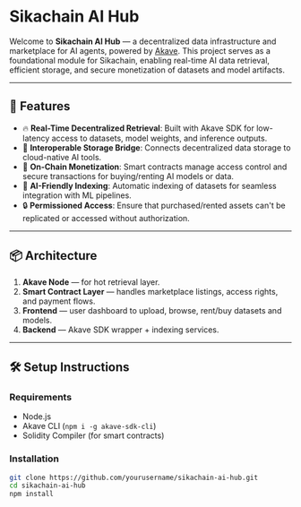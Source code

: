 # Sikachain AI Hub

Welcome to **Sikachain AI Hub** — a decentralized data infrastructure and marketplace for AI agents, powered by [Akave](https://docs.akave.ai). This project serves as a foundational module for Sikachain, enabling real-time AI data retrieval, efficient storage, and secure monetization of datasets and model artifacts.

---

## 🚀 Features

- 🔥 **Real-Time Decentralized Retrieval**: Built with Akave SDK for low-latency access to datasets, model weights, and inference outputs.
- 🔗 **Interoperable Storage Bridge**: Connects decentralized data storage to cloud-native AI tools.
- 💸 **On-Chain Monetization**: Smart contracts manage access control and secure transactions for buying/renting AI models or data.
- 🧠 **AI-Friendly Indexing**: Automatic indexing of datasets for seamless integration with ML pipelines.
- 🔒 **Permissioned Access**: Ensure that purchased/rented assets can't be replicated or accessed without authorization.

---

## 📦 Architecture

1. **Akave Node** — for hot retrieval layer.
2. **Smart Contract Layer** — handles marketplace listings, access rights, and payment flows.
3. **Frontend** — user dashboard to upload, browse, rent/buy datasets and models.
4. **Backend** — Akave SDK wrapper + indexing services.

---

## 🛠 Setup Instructions

### Requirements
- Node.js
- Akave CLI (`npm i -g akave-sdk-cli`)
- Solidity Compiler (for smart contracts)

### Installation
```bash
git clone https://github.com/yourusername/sikachain-ai-hub.git
cd sikachain-ai-hub
npm install
